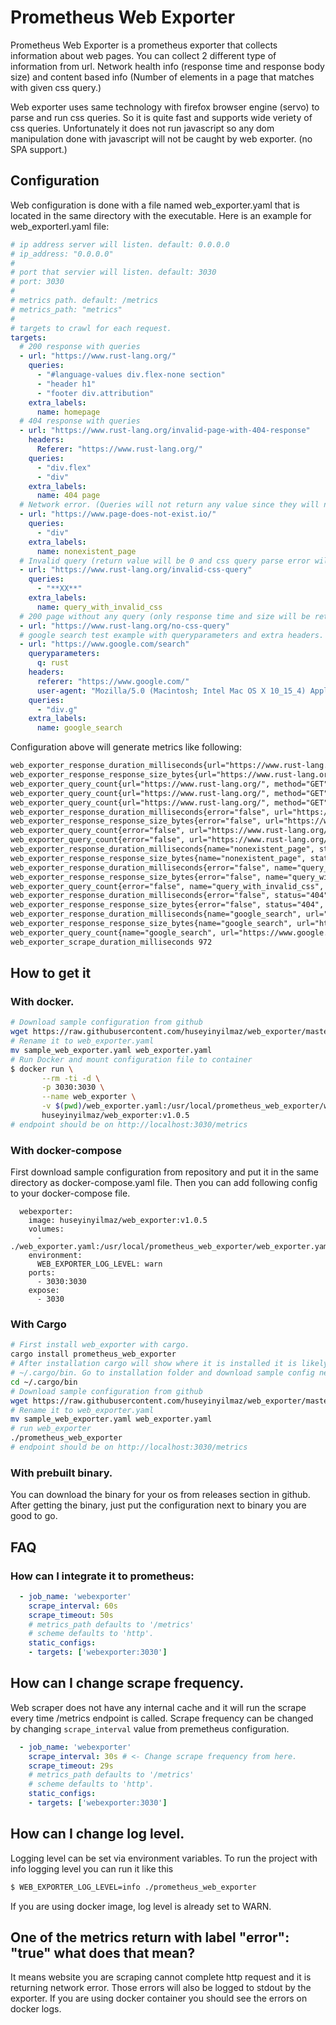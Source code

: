 # Prometheus Web Exporter

Prometheus Web Exporter is a prometheus exporter that collects information about web pages. You can collect 2 different type of information from url. Network health info (response time and response body size) and content based info (Number of elements in a page that matches with given css query.)

Web exporter uses same technology with firefox browser engine (servo) to parse and run css queries. So it is quite fast and supports wide veriety of css queries. Unfortunately it does not run javascript so any dom manipulation done with javascript will not be caught by web exporter. (no SPA support.)

## Configuration
   Web configuration is done with a file named web_exporter.yaml that is located in the same directory with the executable. Here is an example for web_exporterl.yaml file:

``` yaml
# ip address server will listen. default: 0.0.0.0
# ip_address: "0.0.0.0"
#
# port that servier will listen. default: 3030
# port: 3030
#
# metrics path. default: /metrics
# metrics_path: "metrics"
#
# targets to crawl for each request.
targets:
  # 200 response with queries
  - url: "https://www.rust-lang.org/"
    queries:
      - "#language-values div.flex-none section"
      - "header h1"
      - "footer div.attribution"
    extra_labels:
      name: homepage
  # 404 response with queries
  - url: "https://www.rust-lang.org/invalid-page-with-404-response"
    headers:
      Referer: "https://www.rust-lang.org/"
    queries:
      - "div.flex"
      - "div"
    extra_labels:
      name: 404 page
  # Network error. (Queries will not return any value since they will not be running.)
  - url: "https://www.page-does-not-exist.io/"
    queries:
      - "div"
    extra_labels:
      name: nonexistent_page
  # Invalid query (return value will be 0 and css query parse error will be logged.)
  - url: "https://www.rust-lang.org/invalid-css-query"
    queries:
      - "**XX**"
    extra_labels:
      name: query_with_invalid_css
  # 200 page without any query (only response time and size will be returned.)
  - url: "https://www.rust-lang.org/no-css-query"
  # google search test example with queryparameters and extra headers.
  - url: "https://www.google.com/search"
    queryparameters:
      q: rust
    headers:
      referer: "https://www.google.com/"
      user-agent: "Mozilla/5.0 (Macintosh; Intel Mac OS X 10_15_4) AppleWebKit/537.36 (KHTML, like Gecko) Chrome/83.0.4103.61 Safari/537.36"
    queries:
      - "div.g"
    extra_labels:
      name: google_search
```

Configuration above will generate metrics like following:

``` txt
web_exporter_response_duration_milliseconds{url="https://www.rust-lang.org/", method="GET", error="false", name="homepage", status="200" } 787
web_exporter_response_response_size_bytes{url="https://www.rust-lang.org/", method="GET", error="false", name="homepage", status="200" } 19220
web_exporter_query_count{url="https://www.rust-lang.org/", method="GET", error="false", name="homepage", status="200", query="#language-values div.flex-none section" } 3
web_exporter_query_count{url="https://www.rust-lang.org/", method="GET", error="false", name="homepage", status="200", query="header h1" } 1
web_exporter_query_count{url="https://www.rust-lang.org/", method="GET", error="false", name="homepage", status="200", query="footer div.attribution" } 1
web_exporter_response_duration_milliseconds{error="false", url="https://www.rust-lang.org/invalid-page-with-404-response", status="404", name="404 page", method="GET" } 142
web_exporter_response_response_size_bytes{error="false", url="https://www.rust-lang.org/invalid-page-with-404-response", status="404", name="404 page", method="GET" } 8244
web_exporter_query_count{error="false", url="https://www.rust-lang.org/invalid-page-with-404-response", status="404", name="404 page", method="GET", query="div.flex" } 6
web_exporter_query_count{error="false", url="https://www.rust-lang.org/invalid-page-with-404-response", status="404", name="404 page", method="GET", query="div" } 14
web_exporter_response_duration_milliseconds{name="nonexistent_page", status="0", url="https://www.page-does-not-exist.io/", method="GET", error="true" } 83
web_exporter_response_response_size_bytes{name="nonexistent_page", status="0", url="https://www.page-does-not-exist.io/", method="GET", error="true" } 0
web_exporter_response_duration_milliseconds{error="false", name="query_with_invalid_css", method="GET", status="404", url="https://www.rust-lang.org/invalid-css-query" } 110
web_exporter_response_response_size_bytes{error="false", name="query_with_invalid_css", method="GET", status="404", url="https://www.rust-lang.org/invalid-css-query" } 8244
web_exporter_query_count{error="false", name="query_with_invalid_css", method="GET", status="404", url="https://www.rust-lang.org/invalid-css-query", query="**XX**" } 0
web_exporter_response_duration_milliseconds{error="false", status="404", url="https://www.rust-lang.org/no-css-query", method="GET" } 127
web_exporter_response_response_size_bytes{error="false", status="404", url="https://www.rust-lang.org/no-css-query", method="GET" } 8244
web_exporter_response_duration_milliseconds{name="google_search", url="https://www.google.com/search", status="200", method="GET", error="false" } 964
web_exporter_response_response_size_bytes{name="google_search", url="https://www.google.com/search", status="200", method="GET", error="false" } 406579
web_exporter_query_count{name="google_search", url="https://www.google.com/search", status="200", method="GET", error="false", query="div.g" } 11
web_exporter_scrape_duration_milliseconds 972
```
## How to get it
### With docker.
``` bash
# Download sample configuration from github
wget https://raw.githubusercontent.com/huseyinyilmaz/web_exporter/master/sample_web_exporter.yaml
# Rename it to web_exporter.yaml
mv sample_web_exporter.yaml web_exporter.yaml
# Run Docker and mount configuration file to container
$ docker run \
       --rm -ti -d \
       -p 3030:3030 \
       --name web_exporter \
       -v $(pwd)/web_exporter.yaml:/usr/local/prometheus_web_exporter/web_exporter.yaml \
       huseyinyilmaz/web_exporter:v1.0.5
# endpoint should be on http://localhost:3030/metrics
```
### With docker-compose

First download sample configuration from repository and put it in the same directory as docker-compose.yaml file. Then you can add following config to your docker-compose file.
```
  webexporter:
    image: huseyinyilmaz/web_exporter:v1.0.5
    volumes:
      - ./web_exporter.yaml:/usr/local/prometheus_web_exporter/web_exporter.yaml
    environment:
      WEB_EXPORTER_LOG_LEVEL: warn
    ports:
      - 3030:3030
    expose:
      - 3030
```

### With Cargo

``` bash
# First install web_exporter with cargo.
cargo install prometheus_web_exporter
# After installation cargo will show where it is installed it is likely on
# ~/.cargo/bin. Go to installation folder and download sample config next to executable.
cd ~/.cargo/bin
# Download sample configuration from github
wget https://raw.githubusercontent.com/huseyinyilmaz/web_exporter/master/sample_web_exporter.yaml
# Rename it to web_exporter.yaml
mv sample_web_exporter.yaml web_exporter.yaml
# run web_exporter
./prometheus_web_exporter
# endpoint should be on http://localhost:3030/metrics
```

### With prebuilt binary.
You can download the binary for your os from releases section in github. After getting the binary, just put the configuration next to binary you are good to go.

## FAQ
### How can I integrate it to prometheus:

``` yaml
  - job_name: 'webexporter'
    scrape_interval: 60s
    scrape_timeout: 50s
    # metrics_path defaults to '/metrics'
    # scheme defaults to 'http'.
    static_configs:
    - targets: ['webexporter:3030']
```
## How can I change scrape frequency.

Web scraper does not have any internal cache and it will run the scrape every time /metrics endpoint is called. Scrape frequency can be changed by changing `scrape_interval` value from premetheus configuration.
``` yaml
  - job_name: 'webexporter'
    scrape_interval: 30s # <- Change scrape frequency from here.
    scrape_timeout: 29s
    # metrics_path defaults to '/metrics'
    # scheme defaults to 'http'.
    static_configs:
    - targets: ['webexporter:3030']
```
## How can I change log level.
Logging level can be set via environment variables. To run the project with info logging level you can run it like this

``` bash
$ WEB_EXPORTER_LOG_LEVEL=info ./prometheus_web_exporter
```

If you are using docker image, log level is already set to WARN.

## One of the metrics return with label "error": "true" what does that mean?
It means website you are scraping cannot complete http request and it is returning network error. Those errors will also be logged to stdout by the exporter. If you are using docker container you should see the errors on docker logs.
